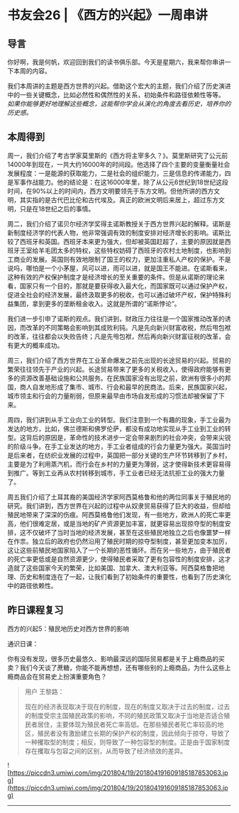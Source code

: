 # 书友会26 | 《西方的兴起》一周串讲

## 导言

你好啊，我是何帆，欢迎回到我们的读书俱乐部。今天是星期六，我来帮你串讲一下本周的内容。

我们本周讲的主题是西方世界的兴起。借助这个宏大的主题，我们介绍了历史演进中的一些关键概念，比如必然性和偶然性的关系，初始条件和路径依赖性等等。 *如果你能够更好地理解这些概念，这能帮你学会从演化的角度去看历史，培养你的历史感。*

## 本周得到

周一，我们介绍了考古学家莫里斯的《西方将主宰多久？》。莫里斯研究了公元前14000年到现在，一共大约16000年的时间段。他选择了四个主要的变量衡量社会发展程度：一是能源的获取能力，二是社会的组织能力，三是信息的传递能力，四是军事作战能力。他的结论是：在这16000年里，除了从公元6世纪到18世纪这段时间，在90%以上的时间内，西方文明要领先于东方文明。但他所讲的西方文明，其实指的是古代巴比伦和古代埃及。真正的欧洲文明后来居上，超过东方文明，只是在18世纪之后的事情。

周二，我们介绍了诺贝尔经济学奖得主诺斯教授关于西方世界兴起的解释。诺斯是新制度经济学的代表人物，他非常强调有效的制度安排对经济增长的影响。诺斯比较了西班牙和英国。西班牙本来更为强大，但却被英国赶超了，主要的原因就是西班牙王室给羊毛团太多的特权，这些特权妨碍了西班牙的农村土地制度，也影响到工商业的发展。英国则有效地限制了国王的权力，更加注重私人产权的保护。不是说吗，哪怕是一个小茅屋，风可以进，雨可以进，就是国王不能进。在诺斯看来，这种有效的产权保护制度才是经济增长的至关重要的条件。但是从诺斯的理论来看，国家只有一个目的，那就是要获得收入最大化，而国家既可以通过保护产权，促进全社会的经济发展，最终汲取更多的税收，也可以通过破坏产权，保护特殊利益集团，拿到更多的垄断租金收入。这就是所谓的“诺斯悖论”。

我们进一步引申了诺斯的观点。我们讲到，财政压力往往是一个国家推动改革的诱因，而改革的不同策略会影响到其成败利钝。凡是先向新兴财富收税，然后甩包袱的改革，往往都会以失败告终；凡是先甩包袱，然后再向新兴财富征税的改革，会有更大的概率成功。

周三，我们介绍了西方世界在工业革命爆发之前先出现的长途贸易的兴起。贸易的繁荣往往领先于产业的兴起。长途贸易带来了更多的关税收入，使得政府能够有更多的资源改善基础设施和公共服务。在民族国家没有出现之前，欧洲有很多小的邦国，商人自发地形成了集市、城市、行会和最早的民商法。后来，民族国家兴起，城市领主和行会的力量削弱，但原来最早由市场自发形成的习惯法却被保留了下来。

周四，我们讲到从手工业向工业的转型。我们注意到一个有趣的现象，手工业最为发达的地方，比如，佛兰德斯和佛罗伦萨，都没有成功地实现从手工业到工业的转型。这背后的原因是，革命性的技术进步一定会带来剧烈的社会冲突，会带来尖锐的阶级斗争。在手工业发达的地方，手工业者组成的行会力量更为强大。英国当时是后来者，在纺织业发展的过程中，英国把一部分关键的生产环节转移到了乡村，主要是为了利用蒸汽机，而行会在乡村的力量更为薄弱，这才使得新技术更容易得到推广。等到工业再从农村转移到城市，手工业者已经无法抗拒工业的强大力量了。

周五我们介绍了土耳其裔的美国经济学家阿西莫格鲁和他的两位同事关于殖民地的研究。我们讲到，西方世界在兴起的过程中从奴隶贸易获得了巨大的收益，但却给殖民地带来了深深的伤痕。阿西莫格鲁他们发现，有一些地方，欧洲人的死亡率更高，他们很难定居，或是当地的矿产资源更加丰富，就更容易出现掠夺型的制度安排，这不仅破坏了当时当地的经济发展，甚至在这些殖民地独立之后也像噩梦一样在作祟。独立后的政府也仍然沿用了殖民时期的掠夺型制度，甚至更加变本加厉，这让这些前殖民地国家陷入了一个长期的恶性循环。而在另一些地方，由于殖民者的死亡率更低或是自然资源更少，使得殖民者采取了更有包容性的制度安排，这才造就了这些国家今天的繁荣，比如美国、加拿大、澳大利亚等。阿西莫格鲁把地理、历史和制度连在了一起，让我们看到了初始条件的重要性，也看到了历史演化中的路径依赖性。

## 昨日课程复习

西方的兴起5：殖民地历史对西方世界的影响

通识日课：

你有没有发现，很多历史最悠久、影响最深远的国际贸易都是关于上瘾商品的买卖？我们今天谈了蔗糖，你能不能再想想，还有哪些别的上瘾商品，为什么这些上瘾商品会在贸易史上扮演重要角色？

> 用户 王黎路：
> 
> 现在的经济表现取决于现在的制度，现在的制度又取决于过去的制度，过去的制度受宗主国殖民政策的影响，不同的殖民政策又取决于当地是否适合殖民者居住，主要体现为殖民者死亡率高低。在那些殖民者死亡率较高的地区，殖民者没有激励建立长期的保护产权的制度，因此倾向于掠夺，导致了一种攫取型的制度；相反，则导致了一种包容型的制度。正是由于国家制度存在攫取与包容之间的区别，从而导致了经济绩效的差异。

![https://piccdn3.umiwi.com/img/201804/19/201804191609185187853063.jpg](https://piccdn3.umiwi.com/img/201804/19/201804191609185187853063.jpg)

---

